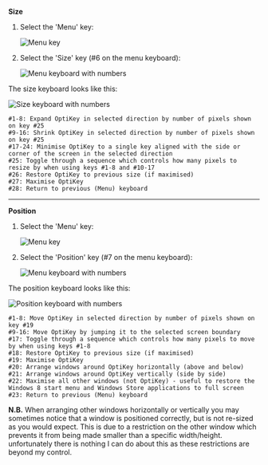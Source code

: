 **Size**

1. Select the 'Menu' key:

    ![Menu key](http://juliussweetland.github.io/OptiKey/images/Key_Menu_Up.png)

2. Select the 'Size' key (#6 on the menu keyboard):

    ![Menu keyboard with numbers](http://juliussweetland.github.io/OptiKey/images/Keyboard_Menu_Numbered.png)

The size keyboard looks like this:

![Size keyboard with numbers](http://juliussweetland.github.io/OptiKey/images/Keyboard_Size_Numbered.png)

    #1-8: Expand OptiKey in selected direction by number of pixels shown on key #25
    #9-16: Shrink OptiKey in selected direction by number of pixels shown on key #25
    #17-24: Minimise OptiKey to a single key aligned with the side or corner of the screen in the selected direction
    #25: Toggle through a sequence which controls how many pixels to resize by when using keys #1-8 and #10-17
    #26: Restore OptiKey to previous size (if maximised)
    #27: Maximise OptiKey
    #28: Return to previous (Menu) keyboard

---

**Position**

1. Select the 'Menu' key:

    ![Menu key](http://juliussweetland.github.io/OptiKey/images/Key_Menu_Up.png)

2. Select the 'Position' key (#7 on the menu keyboard):

    ![Menu keyboard with numbers](http://juliussweetland.github.io/OptiKey/images/Keyboard_Menu_Numbered.png)

The position keyboard looks like this:

![Position keyboard with numbers](http://juliussweetland.github.io/OptiKey/images/Keyboard_Position_Numbered.png)

    #1-8: Move OptiKey in selected direction by number of pixels shown on key #19
    #9-16: Move OptiKey by jumping it to the selected screen boundary
    #17: Toggle through a sequence which controls how many pixels to move by when using keys #1-8
    #18: Restore OptiKey to previous size (if maximised)
    #19: Maximise OptiKey
    #20: Arrange windows around OptiKey horizontally (above and below)
    #21: Arrange windows around OptiKey vertically (side by side)
    #22: Maximise all other windows (not OptiKey) - useful to restore the Windows 8 start menu and Windows Store applications to full screen
    #23: Return to previous (Menu) keyboard

**N.B.** When arranging other windows horizontally or vertically you may sometimes notice that a window is positioned correctly, but is not re-sized as you would expect. This is due to a restriction on the other window which prevents it from being made smaller than a specific width/height. unfortunately there is nothing I can do about this as these restrictions are beyond my control.